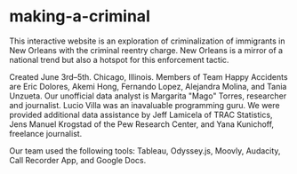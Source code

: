 # making-a-criminal
This interactive website is an exploration of criminalization of immigrants in New Orleans with the criminal reentry charge. New Orleans is a mirror of a national trend but also a hotspot for this enforcement tactic.

Created June 3rd–5th. Chicago, Illinois. Members of Team Happy Accidents are Eric Dolores, Akemi Hong, Fernando Lopez, Alejandra Molina, and Tania Unzueta. Our unofficial data analyst is Margarita "Mago" Torres, researcher and journalist. Lucio Villa was an inavaluable programming guru. We were provided additional data assistance by Jeff Lamicela of TRAC Statistics, Jens Manuel Krogstad of the Pew Research Center, and Yana Kunichoff, freelance journalist.

Our team used the following tools: Tableau, Odyssey.js, Moovly, Audacity, Call Recorder App, and Google Docs.

